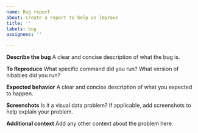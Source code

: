 ```yaml
---
name: Bug report
about: Create a report to help us improve
title: ''
labels: bug
assignees: ''

---
```


**Describe the bug**
A clear and concise description of what the bug is.

**To Reproduce**
What specific command did you run?
What version of nibabies did you run?

**Expected behavior**
A clear and concise description of what you expected to happen.

**Screenshots**
Is it a visual data problem?
If applicable, add screenshots to help explain your problem.

**Additional context**
Add any other context about the problem here.
